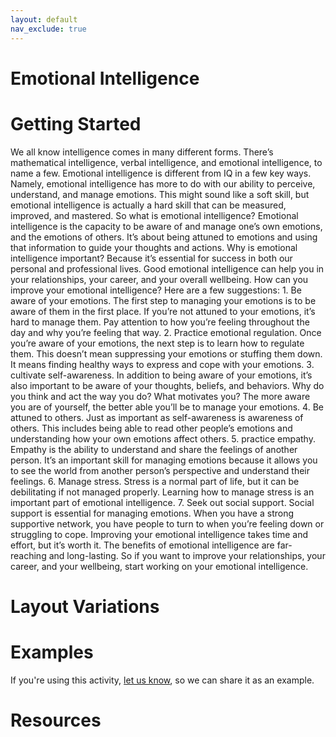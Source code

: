 ```yaml
---
layout: default
nav_exclude: true
---
```


# Emotional Intelligence

# Getting Started

We all know intelligence comes in many different forms. There’s mathematical intelligence, verbal intelligence, and emotional intelligence, to name a few. Emotional intelligence is different from IQ in a few key ways. Namely, emotional intelligence has more to do with our ability to perceive, understand, and manage emotions. This might sound like a soft skill, but emotional intelligence is actually a hard skill that can be measured, improved, and mastered. So what is emotional intelligence? Emotional intelligence is the capacity to be aware of and manage one’s own emotions, and the emotions of others. It’s about being attuned to emotions and using that information to guide your thoughts and actions. Why is emotional intelligence important? Because it’s essential for success in both our personal and professional lives. Good emotional intelligence can help you in your relationships, your career, and your overall wellbeing. How can you improve your emotional intelligence? Here are a few suggestions: 1. Be aware of your emotions. The first step to managing your emotions is to be aware of them in the first place. If you’re not attuned to your emotions, it’s hard to manage them. Pay attention to how you’re feeling throughout the day and why you’re feeling that way. 2. Practice emotional regulation. Once you’re aware of your emotions, the next step is to learn how to regulate them. This doesn’t mean suppressing your emotions or stuffing them down. It means finding healthy ways to express and cope with your emotions. 3. cultivate self-awareness. In addition to being aware of your emotions, it’s also important to be aware of your thoughts, beliefs, and behaviors. Why do you think and act the way you do? What motivates you? The more aware you are of yourself, the better able you’ll be to manage your emotions. 4. Be attuned to others. Just as important as self-awareness is awareness of others. This includes being able to read other people’s emotions and understanding how your own emotions affect others. 5. practice empathy. Empathy is the ability to understand and share the feelings of another person. It’s an important skill for managing emotions because it allows you to see the world from another person’s perspective and understand their feelings. 6. Manage stress. Stress is a normal part of life, but it can be debilitating if not managed properly. Learning how to manage stress is an important part of emotional intelligence. 7. Seek out social support. Social support is essential for managing emotions. When you have a strong supportive network, you have people to turn to when you’re feeling down or struggling to cope. Improving your emotional intelligence takes time and effort, but it’s worth it. The benefits of emotional intelligence are far-reaching and long-lasting. So if you want to improve your relationships, your career, and your wellbeing, start working on your emotional intelligence.

# Layout Variations
# Examples
If you're using this activity, [let us know](https://github.com/Standards-and-Practices/structured-rapid-development/issues/new?assignees=&labels=documentation&template=example-submission.md&title=Example+of+%5Byour+pattern+here%5D), so we can share it as an example.
# Resources
